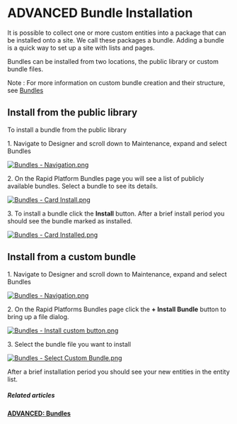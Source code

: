 # ADVANCED Bundle Installation

It is possible to collect one or more custom entities into a package that can be installed onto a site. We call these packages a bundle. Adding a bundle is a quick way to set up a site with lists and pages.

Bundles can be installed from two locations, the public library or custom bundle files.

Note : For more information on custom bundle creation and their structure, see [Bundles](https://docs.rapidplatform.com/books/designer/page/bundles "Bundles")

## Install from the public library

To install a bundle from the public library

1\. Navigate to Designer and scroll down to Maintenance, expand and select Bundles

[![Bundles - Navigation.png](https://docs.rapidplatform.com/uploads/images/gallery/2023-11/yIzrLxz142X0mGof-bundles-navigation.png)](https://docs.rapidplatform.com/uploads/images/gallery/2021-09/gaX6Xugo10ClX3VQ-bundle-installation-01.png)

2\. On the Rapid Platform Bundles page you will see a list of publicly available bundles. Select a bundle to see its details.

[![Bundles - Card Install.png](https://docs.rapidplatform.com/uploads/images/gallery/2023-11/mHswnHGohc6PXcWY-bundles-card-install.png)](https://docs.rapidplatform.com/uploads/images/gallery/2021-09/z5WNNsA3C7Ut04Z2-bundle-installation-02.png)

3\. To install a bundle click the **Install** button. After a brief install period you should see the bundle marked as installed.

[![Bundles - Card Installed.png](https://docs.rapidplatform.com/uploads/images/gallery/2023-11/fmmojwnGl9qddnpE-bundles-card-installed.png)](https://docs.rapidplatform.com/uploads/images/gallery/2021-09/CA3oH7TWmYkAkihE-bundle-installation-03.png)

## Install from a custom bundle

1\. Navigate to Designer and scroll down to Maintenance, expand and select Bundles

[![Bundles - Navigation.png](https://docs.rapidplatform.com/uploads/images/gallery/2023-11/yIzrLxz142X0mGof-bundles-navigation.png)](https://docs.rapidplatform.com/uploads/images/gallery/2021-09/zODS935WOTHomT6u-bundle-installation-04.png)

2\. On the Rapid Platforms Bundles page click the **+ Install Bundle** button to bring up a file dialog.

[![Bundles - Install custom button.png](https://docs.rapidplatform.com/uploads/images/gallery/2023-11/MPdXsawbmeJ7lHKJ-bundles-install-custom-button.png)](https://docs.rapidplatform.com/uploads/images/gallery/2021-09/TrFxIJYFk4lTovhn-bundle-installation-05.png)

3\. Select the bundle file you want to install

[![Bundles - Select Custom Bundle.png](https://docs.rapidplatform.com/uploads/images/gallery/2023-11/RkErVT1gTTZVGYXn-bundles-select-custom-bundle.png)](https://docs.rapidplatform.com/uploads/images/gallery/2021-09/c4Wr0TKI9KERjSne-bundle-installation-06.png)

After a brief installation period you should see your new entities in the entity list.

##### **Related articles**

[**ADVANCED: Bundles**](https://docs.rapidplatform.com/books/designer/page/advanced-bundles)